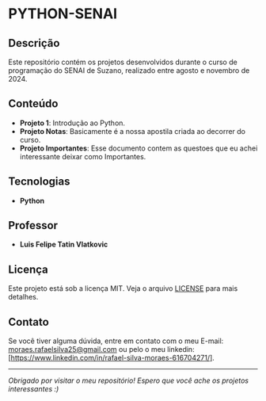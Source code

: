 # PYTHON-SENAI

## Descrição

Este repositório contém os projetos desenvolvidos durante o curso de programação do SENAI de Suzano, realizado entre agosto e novembro de 2024. 

## Conteúdo

- **Projeto 1**: Introdução ao Python.
- **Projeto Notas**: Basicamente é a nossa apostila criada ao decorrer do curso.
- **Projeto Importantes**: Esse documento contem as questoes que eu achei interessante deixar como Importantes.

## Tecnologias

- **Python**

## Professor

- **Luis Felipe Tatin Vlatkovic**

## Licença

Este projeto está sob a licença MIT. Veja o arquivo [LICENSE](LICENSE) para mais detalhes.

## Contato

Se você tiver alguma dúvida, entre em contato com o meu E-mail: moraes.rafaelsilva25@gmail.com ou pelo o meu linkedin: [https://www.linkedin.com/in/rafael-silva-moraes-616704271/].

---

*Obrigado por visitar o meu repositório! Espero que você ache os projetos interessantes :)*
